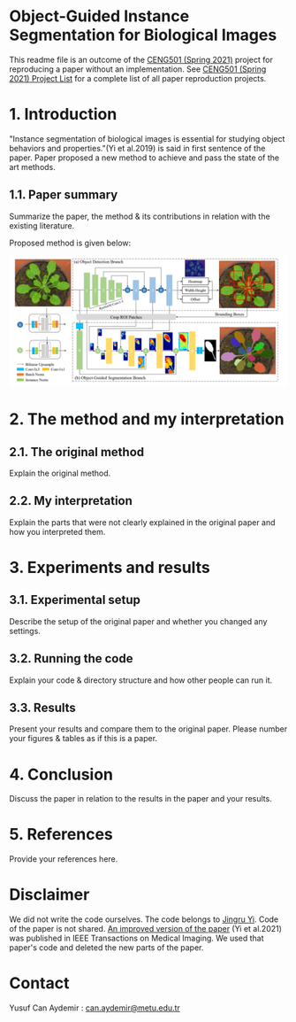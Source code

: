 # Object-Guided Instance Segmentation for Biological Images

This readme file is an outcome of the [CENG501 (Spring 2021)](http://kovan.ceng.metu.edu.tr/~sinan/DL/) project for reproducing a paper without an implementation. See [CENG501 (Spring 2021) Project List](https://github.com/sinankalkan/CENG501-Spring2021) for a complete list of all paper reproduction projects.

# 1. Introduction

"Instance segmentation of biological images is essential for studying object behaviors and properties."(Yi et al.2019) is said in first sentence of the paper. Paper proposed a new method to achieve and pass the state of the art methods.


## 1.1. Paper summary
Summarize the paper, the method & its contributions in relation with the existing literature.

Proposed method is given below:
<p align="center">
	<img src="figures/method.png", width="800">
</p>

# 2. The method and my interpretation

## 2.1. The original method

Explain the original method.

## 2.2. My interpretation 

Explain the parts that were not clearly explained in the original paper and how you interpreted them.

# 3. Experiments and results

## 3.1. Experimental setup

Describe the setup of the original paper and whether you changed any settings.

## 3.2. Running the code

Explain your code & directory structure and how other people can run it.

## 3.3. Results

Present your results and compare them to the original paper. Please number your figures & tables as if this is a paper.

# 4. Conclusion

Discuss the paper in relation to the results in the paper and your results.

# 5. References

Provide your references here.

# Disclaimer

We did not write the code ourselves. The code belongs to [Jingru Yi](https://github.com/yijingru/ObjGuided-Instance-Segmentation). Code of the paper is not shared. [An improved version of the paper](https://arxiv.org/abs/2106.07159) (Yi et al.2021) was published in IEEE Transactions on Medical Imaging. We used that paper's code and deleted the new parts of the paper.

# Contact

Yusuf Can Aydemir : can.aydemir@metu.edu.tr
